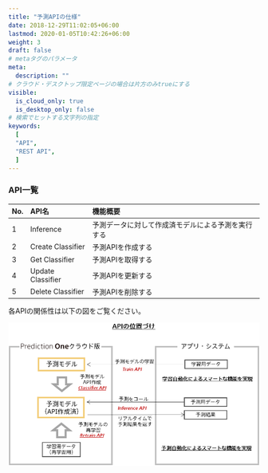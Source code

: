 ```yaml
---
title: "予測APIの仕様"
date: 2018-12-29T11:02:05+06:00
lastmod: 2020-01-05T10:42:26+06:00
weight: 3
draft: false
# metaタグのパラメータ
meta:
  description: ""
# クラウド・デスクトップ限定ページの場合は片方のみtrueにする
visible:
  is_cloud_only: true
  is_desktop_only: false
# 検索でヒットする文字列の指定
keywords:
  [
  "API",
  "REST API",
  ]
---
```


### API一覧

| No.  |  API名     | 機能概要              |
| :--- | :--------- | :------------------  |
|1 | Inference  | 予測データに対して作成済モデルによる予測を実行する|
|2 | Create Classifier  | 予測APIを作成する|
|3 | Get Classifier  | 予測APIを取得する|
|4 | Update Classifier  | 予測APIを更新する|
|5 | Delete Classifier  | 予測APIを削除する|

各APIの関係性は以下の図をご覧ください。

![](../img/t_slide109.png)


